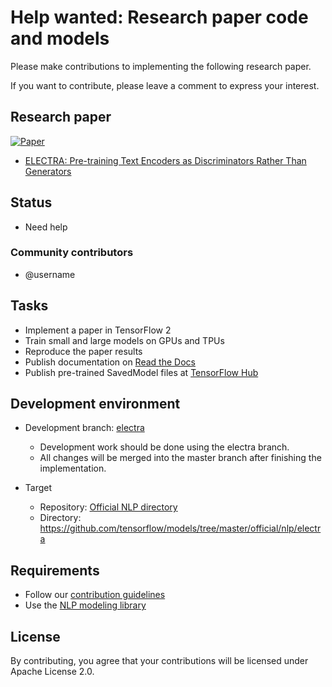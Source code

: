 # Help wanted: Research paper code and models

Please make contributions to implementing the following research paper.

If you want to contribute, please leave a comment to express your interest.

## Research paper

[![Paper](http://img.shields.io/badge/paper-arXiv.2003.10555-B3181B.svg)](https://arxiv.org/abs/2003.10555)

* [ELECTRA: Pre-training Text Encoders as Discriminators Rather Than Generators](https://arxiv.org/abs/2003.10555)

## Status 

<!-- Need help → In progress or On hold → Finished → Under review → Merged -->
* Need help

### Community contributors
  * @username

## Tasks

* Implement a paper in TensorFlow 2
* Train small and large models on GPUs and TPUs
* Reproduce the paper results
* Publish documentation on [Read the Docs](https://readthedocs.org/)
* Publish pre-trained SavedModel files at [TensorFlow Hub](https://tfhub.dev/)

## Development environment

* Development branch: [electra](https://github.com/tensorflow/models/tree/electra)
  * Development work should be done using the electra branch.
  * All changes will be merged into the master branch after finishing the implementation.

* Target
  * Repository: [Official NLP directory](https://github.com/tensorflow/models/tree/master/official/nlp)
  * Directory: https://github.com/tensorflow/models/tree/master/official/nlp/electra

## Requirements

* Follow our [contribution guidelines](https://github.com/tensorflow/models/wiki/How-to-contribute)
* Use the [NLP modeling library](https://github.com/tensorflow/models/tree/master/official/nlp/modeling)

## License

By contributing, you agree that your contributions will be licensed under Apache License 2.0.

